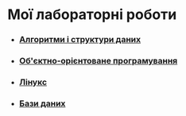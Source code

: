 # Мої лабораторні роботи

* ### [Алгоритми і структури даних](./AnDS/)
* ### [Об'єктно-орієнтоване програмування](./OOP/)
* ### [Лінукс](./Linux/)
* ### [Бази даних](https://github.com/samurai-of-honor/open-data-sys)
